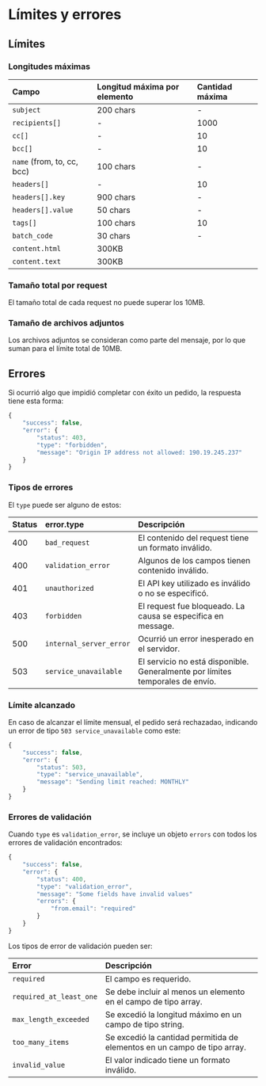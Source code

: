 # Límites y errores

## Límites

### Longitudes máximas

| Campo | Longitud máxima por elemento | Cantidad máxima |
| :--- | :--- | :--- |
| `subject` | 200 chars | - |
| `recipients[]` | - | 1000 |
| `cc[]` | - | 10 |
| `bcc[]` | - | 10 |
| `name` \(from, to, cc, bcc\) | 100 chars | - |
| `headers[]` | - | 10 |
| `headers[].key` | 900 chars | - |
| `headers[].value` | 50 chars | - |
| `tags[]` | 100 chars | 10 |
| `batch_code` | 30 chars | - |
| `content.html` | 300KB |  |
| `content.text` | 300KB |  |

### Tamaño total por request

El tamaño total de cada request no puede superar los 10MB.

### Tamaño de archivos adjuntos

Los archivos adjuntos se consideran como parte del mensaje, por lo que suman para el límite total de 10MB.

## Errores

Si ocurrió algo que impidió completar con éxito un pedido, la respuesta tiene esta forma: 

```javascript
{
    "success": false,
    "error": {
        "status": 403,
        "type": "forbidden",
        "message": "Origin IP address not allowed: 190.19.245.237"
    }
}
```

### Tipos de errores

El `type` puede ser alguno de estos:

| Status | error.type | Descripción |
| :--- | :--- | :--- |
| 400 | `bad_request` | El contenido del request tiene un formato inválido. |
| 400 | `validation_error` | Algunos de los campos tienen contenido inválido. |
| 401 | `unauthorized` | El API key utilizado es inválido o no se especificó. |
| 403 | `forbidden` | El request fue bloqueado. La causa se especifica en message. |
| 500 | `internal_server_error` | Ocurrió un error inesperado en el servidor. |
| 503 | `service_unavailable` | El servicio no está disponible. Generalmente por límites temporales de envío. |

### Límite alcanzado

En caso de alcanzar el límite mensual, el pedido será rechazadao, indicando un error de tipo `503 service_unavailable` como este:

```javascript
{
    "success": false,
    "error": {
        "status": 503,
        "type": "service_unavailable",
        "message": "Sending limit reached: MONTHLY"
    }
}
```

### Errores de validación

Cuando `type` es `validation_error`, se incluye un objeto `errors` con todos los errores de validación encontrados:

```javascript
{
    "success": false,
    "error": {
        "status": 400,
        "type": "validation_error",
        "message": "Some fields have invalid values"
        "errors": {
            "from.email": "required"
        }
    }
}
```

Los tipos de error de validación pueden ser:

| Error | Descripción |
| :--- | :--- |
| `required` | El campo es requerido. |
| `required_at_least_one` | Se debe incluir al menos un elemento en el campo de tipo array. |
| `max_length_exceeded` | Se excedió la longitud máximo en un campo de tipo string. |
| `too_many_items` | Se excedió la cantidad permitida de elementos en un campo de tipo array. |
| `invalid_value` | El valor indicado tiene un formato inválido. |



